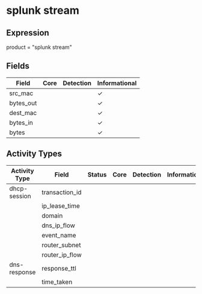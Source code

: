 splunk stream
=============

Expression
----------

product = "splunk stream"

Fields
------

| Field     | Core | Detection | Informational |
| --------- | ---- | --------- | ------------- |
| src_mac   |      |           | &#10003;      |
| bytes_out |      |           | &#10003;      |
| dest_mac  |      |           | &#10003;      |
| bytes_in  |      |           | &#10003;      |
| bytes     |      |           | &#10003;      |

Activity Types
--------------

| Activity Type | Field          | Status | Core | Detection | Informational |
| ------------- | -------------- | ------ | ---- | --------- | ------------- |
| dhcp-session  | transaction_id |        |      |           |               |
|               | ip_lease_time  |        |      |           |               |
|               | domain         |        |      |           |               |
|               | dns_ip_flow    |        |      |           |               |
|               | event_name     |        |      |           |               |
|               | router_subnet  |        |      |           |               |
|               | router_ip_flow |        |      |           |               |
| dns-response  | response_ttl   |        |      |           |               |
|               | time_taken     |        |      |           |               |

